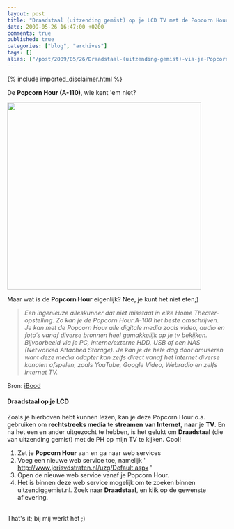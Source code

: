 ```yaml
---
layout: post
title: "Draadstaal (uitzending gemist) op je LCD TV met de Popcorn Hour"
date: 2009-05-26 16:47:00 +0200
comments: true
published: true
categories: ["blog", "archives"]
tags: []
alias: ["/post/2009/05/26/Draadstaal-(uitzending-gemist)-via-je-Popcorn-Hour-op-je-LCD.aspx", "/post/2009/05/26/draadstaal-(uitzending-gemist)-via-je-popcorn-hour-op-je-lcd.aspx"]
---
```

<!-- more -->
{% include imported_disclaimer.html %}
<p>
De <strong>Popcorn Hour (A-110)</strong>, wie kent &#39;em niet? 
</p>
<p>
<img src="/image.axd?picture=2009%2f5%2fpopcorn_hour.jpg" alt="" width="445" height="429" /> 
</p>
<p>
Maar wat is de <strong>Popcorn Hour</strong> eigenlijk? Nee, je kunt het niet eten;) 
</p>
<blockquote>
	<em>Een ingenieuze alleskunner dat niet misstaat in elke Home Theater-opstelling. Zo kan je de Popcorn Hour A-100 het beste omschrijven. Je kan met de Popcorn Hour alle digitale media zoals video, audio en foto&acute;s vanaf diverse bronnen heel gemakkelijk op je tv bekijken. Bijvoorbeeld via je PC, interne/externe HDD, USB of een NAS (Networked Attached Storage). Je kan je de hele dag door amuseren want deze media adapter kan zelfs direct vanaf het internet diverse kanalen afspelen, zoals YouTube, Google Video, Webradio en zelfs Internet TV.</em> 
</blockquote>
<p>
Bron: <a rel="nofollow" href="http://www.ibood.com/nl/nl/product_list_comments.php?product=10485" target="_blank">iBood</a> 
</p>
<h4>Draadstaal op je LCD</h4>
<p>
Zoals je hierboven hebt kunnen lezen, kan je deze Popcorn Hour o.a. gebruiken om <strong>rechtstreeks media</strong> te <strong>streamen</strong> <strong>van Internet</strong>, <strong>naar</strong> je <strong>TV</strong>. En na het een en ander uitgezocht te hebben, is het gelukt om <strong>Draadstaal</strong> (die van uitzending gemist) met de PH op mijn TV te kijken. Cool! 
</p>
<ol>
	<li>
	<div>
	Zet je <strong>Popcorn Hour</strong> aan en ga naar web services 
	</div>
	</li>
	<li>
	<div>
	Voeg een nieuwe web service toe, namelijk&nbsp;&#39; <a rel="nofollow" href="http://www.jorisvdstraten.nl/uzg/Default.aspx" target="_blank">http://www.jorisvdstraten.nl/uzg/Default.aspx</a>&nbsp;&#39; 
	</div>
	</li>
	<li>
	<div>
	Open de nieuwe web service vanaf je Popcorn Hour. 
	</div>
	</li>
	<li>
	<div>
	Het is binnen deze web service mogelijk om te zoeken binnen uitzendiggemist.nl. Zoek naar <strong>Draadstaal</strong>, en klik op de gewenste aflevering. 
	</div>
	</li>
</ol>
<p>
<br />
That&#39;s it; bij mij werkt het ;) 
</p>
<p>
&nbsp;
</p>
